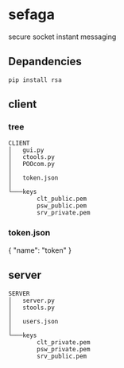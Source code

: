 # sefaga
secure socket instant messaging

## Depandencies

```
pip install rsa
```

## client

### tree
```
CLIENT
│   gui.py
│   ctools.py
│   POOcom.py
│
│   token.json
│
└───keys
        clt_public.pem
        psw_public.pem
        srv_private.pem
```

### token.json
{
    "name": "token"
}

## server

```
SERVER
│   server.py
│   stools.py
│
│   users.json
│
└───keys
        clt_private.pem
        psw_private.pem
        srv_public.pem
```
